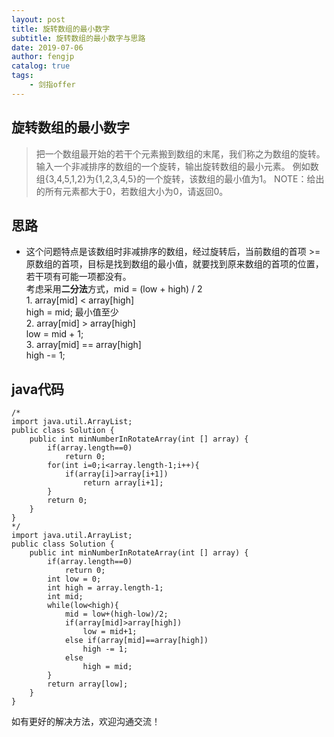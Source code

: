 ```yaml
---
layout: post
title: 旋转数组的最小数字
subtitle: 旋转数组的最小数字与思路
date: 2019-07-06
author: fengjp
catalog: true
tags:
    - 剑指offer
---
```


## 旋转数组的最小数字

> 把一个数组最开始的若干个元素搬到数组的末尾，我们称之为数组的旋转。 输入一个非减排序的数组的一个旋转，输出旋转数组的最小元素。 例如数组{3,4,5,1,2}为{1,2,3,4,5}的一个旋转，该数组的最小值为1。 NOTE：给出的所有元素都大于0，若数组大小为0，请返回0。

## 思路

- 这个问题特点是该数组时非减排序的数组，经过旋转后，当前数组的首项 >= 原数组的首项，目标是找到数组的最小值，就要找到原来数组的首项的位置，若干项有可能一项都没有。  
考虑采用**二分法**方式，mid = (low + high) / 2  
1\. array\[mid\] < array\[high\]  
high = mid; 最小值至少  
2\. array\[mid\] > array\[high\]  
low = mid + 1;  
3\. array\[mid\] == array\[high\]  
high -= 1;
    
## java代码

    /*
    import java.util.ArrayList;
    public class Solution {
        public int minNumberInRotateArray(int [] array) {
            if(array.length==0)
                return 0;
            for(int i=0;i<array.length-1;i++){
                if(array[i]>array[i+1])
                    return array[i+1];
            }
            return 0;
        }
    }
    */
    import java.util.ArrayList;
    public class Solution {
        public int minNumberInRotateArray(int [] array) {
            if(array.length==0)
                return 0;
            int low = 0;
            int high = array.length-1;
            int mid;
            while(low<high){
                mid = low+(high-low)/2;
                if(array[mid]>array[high])
                    low = mid+1;
                else if(array[mid]==array[high])
                    high -= 1;
                else
                    high = mid;
            }
            return array[low];
        }
    }

如有更好的解决方法，欢迎沟通交流！